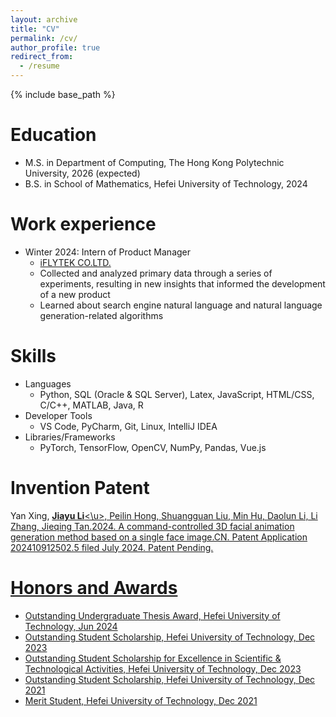 ```yaml
---
layout: archive
title: "CV"
permalink: /cv/
author_profile: true
redirect_from:
  - /resume
---
```


{% include base_path %}

Education
======
* M.S. in Department of Computing, The Hong Kong Polytechnic University, 2026 (expected)
* B.S. in School of Mathematics, Hefei University of Technology, 2024

Work experience
======
* Winter 2024: Intern of Product Manager
  * [iFLYTEK CO.LTD.](https://www.iflytek.com/cn/)
  * Collected and analyzed primary data through a series of experiments, resulting in new insights that informed the development of a new product
  * Learned about search engine natural language and natural language generation-related algorithms
  
Skills
======
* Languages
  * Python, SQL (Oracle & SQL Server), Latex, JavaScript, HTML/CSS, C/C++, MATLAB, Java, R
* Developer Tools
  * VS Code, PyCharm, Git, Linux, IntelliJ IDEA
* Libraries/Frameworks
  * PyTorch, TensorFlow, OpenCV, NumPy, Pandas, Vue.js

Invention Patent
======
Yan Xing, <u>**Jiayu Li**<\u>, Peilin Hong, Shuangguan Liu, Min Hu, Daolun Li, Li Zhang, 
Jieqing Tan.2024. A command-controlled 3D facial animation generation method 
based on a single face image.CN. Patent Application 202410912502.5 filed July 
2024. Patent Pending.

Honors and Awards
======
*  Outstanding Undergraduate Thesis Award, Hefei University of Technology, Jun 2024
*  Outstanding Student Scholarship, Hefei University of Technology, Dec 2023
*  Outstanding Student Scholarship for Excellence in Scientific & Technological Activities, Hefei University of Technology,  Dec 2023
*  Outstanding Student Scholarship, Hefei University of Technology, Dec 2021
*  Merit Student, Hefei University of Technology, Dec 2021
